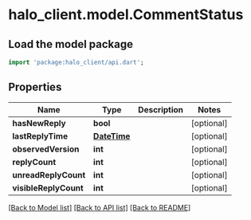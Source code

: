 # halo_client.model.CommentStatus

## Load the model package
```dart
import 'package:halo_client/api.dart';
```

## Properties
Name | Type | Description | Notes
------------ | ------------- | ------------- | -------------
**hasNewReply** | **bool** |  | [optional] 
**lastReplyTime** | [**DateTime**](DateTime.md) |  | [optional] 
**observedVersion** | **int** |  | [optional] 
**replyCount** | **int** |  | [optional] 
**unreadReplyCount** | **int** |  | [optional] 
**visibleReplyCount** | **int** |  | [optional] 

[[Back to Model list]](../README.md#documentation-for-models) [[Back to API list]](../README.md#documentation-for-api-endpoints) [[Back to README]](../README.md)


